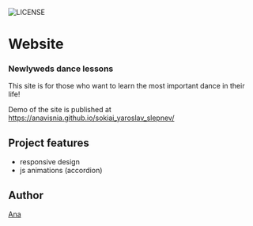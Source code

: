 ![LICENSE](https://img.shields.io/badge/license-MIT-blue.svg?style=flat-square)

# Website
### Newlyweds dance lessons

This site is for those who want to learn the most important dance in their life!

Demo of the site is published at https://anavisnia.github.io/sokiai_yaroslav_slepnev/

## Project features
- responsive design
- js animations (accordion)

## Author
[Ana](https://github.com/anavisnia)
